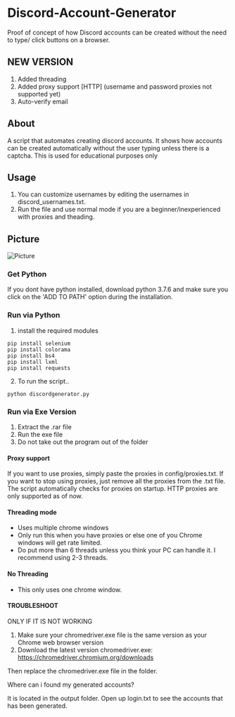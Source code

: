 # Discord-Account-Generator
Proof of concept of how Discord accounts can be created without the need to type/ click buttons on a browser.

## NEW VERSION 
1. Added threading
2. Added proxy support [HTTP] (username and password proxies not supported yet)
3. Auto-verify email 

## About

A script that automates creating discord accounts. It shows how accounts can be created automatically without the user typing unless there is a captcha. This is used for educational purposes only

## Usage

1. You can customize usernames by editing the usernames in discord_usernames.txt.
2. Run the file and use normal mode if you are a beginner/inexperienced with proxies and theading.

## Picture
![Picture](https://i.ibb.co/yPpLGJD/Screenshot-15.png)

### Get Python
If you dont have python installed, download python 3.7.6
and make sure you click on the 'ADD TO PATH' option during
the installation.

### Run via Python
1. install the required modules
```
pip install selenium
pip install colorama
pip install bs4
pip install lxml
pip install requests
```

2. To run the script..
```
python discordgenerator.py
```

### Run via Exe Version
1. Extract the .rar file
2. Run the exe file 
3. Do not take out the program out of the folder


#### Proxy support
If you want to use proxies, simply paste the proxies in config/proxies.txt.  If you want to stop using proxies, just remove all the proxies from the .txt file. The script automatically checks for proxies on startup. HTTP proxies are only supported as of now.

#### Threading mode 
- Uses multiple chrome windows
- Only run this when you have proxies or else one of you Chrome windows will get rate limited.
- Do put more than 6 threads unless you think your PC can handle it. I recommend using 2-3 threads.

#### No Threading
- This only uses one chrome window. 


#### TROUBLESHOOT
ONLY IF IT IS NOT WORKING
1. Make sure your chromedriver.exe file is the same version as your Chrome web browser version
2. Download the latest version chromedriver.exe: https://chromedriver.chromium.org/downloads

Then replace the chromedriver.exe file in the folder.

Where can i found my generated accounts?

It is located in the output folder. Open up login.txt to see the accounts 
that has been generated.

